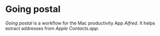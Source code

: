 # Going postal

*Going postal* is a workflow for the Mac productivity App *Alfred*.
It helps extract addresses from *Apple Contacts.app*.

